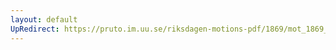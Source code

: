 ```yaml
---
layout: default
UpRedirect: https://pruto.im.uu.se/riksdagen-motions-pdf/1869/mot_1869__ak__135.pdf
---
```

